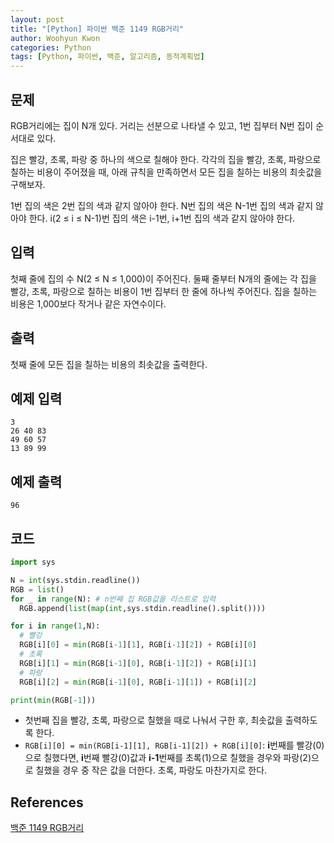 ```yaml
--- 
layout: post
title: "[Python] 파이썬 백준 1149 RGB거리"
author: Woohyun Kwon
categories: Python
tags: [Python, 파이썬, 백준, 알고리즘, 동적계획법]
---
```


## 문제
RGB거리에는 집이 N개 있다. 거리는 선분으로 나타낼 수 있고, 1번 집부터 N번 집이 순서대로 있다.

집은 빨강, 초록, 파랑 중 하나의 색으로 칠해야 한다. 각각의 집을 빨강, 초록, 파랑으로 칠하는 비용이 주어졌을 때, 아래 규칙을 만족하면서 모든 집을 칠하는 비용의 최솟값을 구해보자.

1번 집의 색은 2번 집의 색과 같지 않아야 한다.
N번 집의 색은 N-1번 집의 색과 같지 않아야 한다.
i(2 ≤ i ≤ N-1)번 집의 색은 i-1번, i+1번 집의 색과 같지 않아야 한다.

## 입력
첫째 줄에 집의 수 N(2 ≤ N ≤ 1,000)이 주어진다. 둘째 줄부터 N개의 줄에는 각 집을 빨강, 초록, 파랑으로 칠하는 비용이 1번 집부터 한 줄에 하나씩 주어진다. 집을 칠하는 비용은 1,000보다 작거나 같은 자연수이다.

## 출력
첫째 줄에 모든 집을 칠하는 비용의 최솟값을 출력한다.

## 예제 입력 
    3
    26 40 83
    49 60 57
    13 89 99

## 예제 출력
    96

## 코드

```python
import sys

N = int(sys.stdin.readline())
RGB = list()
for _ in range(N): # n번째 집 RGB값을 리스트로 입력
  RGB.append(list(map(int,sys.stdin.readline().split())))

for i in range(1,N):
  # 빨강
  RGB[i][0] = min(RGB[i-1][1], RGB[i-1][2]) + RGB[i][0]
  # 초록
  RGB[i][1] = min(RGB[i-1][0], RGB[i-1][2]) + RGB[i][1]
  # 파랑
  RGB[i][2] = min(RGB[i-1][0], RGB[i-1][1]) + RGB[i][2]

print(min(RGB[-1]))
```

- 첫번째 집을 빨강, 초록, 파랑으로 칠했을 때로 나눠서 구한 후, 최솟값을 출력하도록 한다.
- `RGB[i][0] = min(RGB[i-1][1], RGB[i-1][2]) + RGB[i][0]`: **i**번째를 빨강(0)으로 칠했다면, **i**번째 빨강(0)값과 **i-1**번째를 초록(1)으로 칠했을 경우와 파랑(2)으로 칠했을 경우 중 작은 값을 더한다. 초록, 파랑도 마찬가지로 한다.

## References

[백준 1149 RGB거리](https://www.acmicpc.net/problem/1149)
